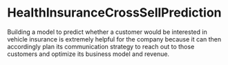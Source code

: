 # HealthInsuranceCrossSellPrediction
Building a model to predict whether a customer would be interested in vehicle insurance is extremely helpful for the company because it can then accordingly plan its communication strategy to reach out to those customers and optimize its business model and revenue.
